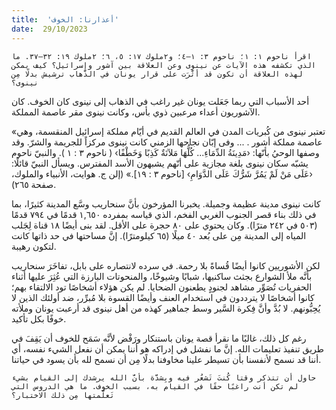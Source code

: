 ```yaml
---
title:  'أعذارنا: الخوف'
date:  29/10/2023
---
```


`اقرأ ناحوم ١: ١؛ ناحوم ٣: ١–٤؛ و٢ملوك ١٧: ٥، ٦؛ ٢ملوك ١٩: ٣٢–٣٧. ما الذي تكشفه هذه الآيات عن نينوى وعن العلاقة بين آشور وإسرائيل؟ كيف يمكن لهذه العلاقة أن تكون قد أثَّرَت على قرار يونان في الذَّهاب ترشيش بدلًا مِن نينوى؟`

أحد الأسباب التي ربما جَعَلت يونان غير راغب في الذهاب إلى نينوى كان الخوف. كان الآشوريون أعداء مرعبين ذوي بأس، وكانت نينوى مقر عاصمة المملكة.

«تعتبر نينوى من كُبريات المدن في العالم القديم في أيّام مملكة إسرائيل المنقسمة، وهي عاصمة مملكة أشور . ... وفى إبّان نجاحها الزمني كانت نينوى مركزاً للجريمة والشرّ. وقد وصفها الوحيُ بأنّها: ‹مَدِينَةُ الدِّمَاءِ... كُلُّهَا مَلآنَةٌ كَذِبًا وَخَطْفًا› ( ناحوم ٣ : ١ ). والنبيّ ناحوم يشبّه سكان نينوى بلغة مجازية على أنّهم يشبهون الأسد المفترس. ويسأل النبيّ قائلًا: ‹عَلَى مَنْ لَمْ يَمُرَّ شَرُّكَ عَلَى الدَّوَامِ› [ناحوم ٣ : ١٩].» (إلن ج. هوايت، الأنبياء والملوك، صفحة ٢٦٥).

كانت نينوى مدينة عظيمة وجميلة. يخبرنا المؤرخون بأنَّ سنحاريب وسَّع المدينة كثيرًا، بما في ذلك بناء قصر الجنوب الغربي الفخم، الذي قياسه بمفرده ١,٦٥٠ قدمًا في ٧٩٤ قدمًا (٥٠٣ في ٢٤٢ مترًا). وكان يحتوي على ٨٠ حجرة على الأقل. لقد بنى أيضًا ١٨ قناة لِجَلب المياه إلى المدينة مِن على بُعد ٤٠ ميلًا (٦٥ كيلومترًا). إنَّ مساحتها في حد ذاتها كانت لتكون رهيبة.

لكن الأشوريين كانوا أيضًا قُساةً بلا رحمة. في سرده لانتصاره على بابل، تفاخَرَ سنحاريب بأنَّه ملأ الشوارع بجثث ساكنيها، شبابًا وشيوخًا، والمنحوتات البارزة التي عُثِرَ عليها أثناء الحفريات تُصَوِّر مشاهد لجنودٍ يطعنون الضحايا. لم يكن هؤلاء أشخاصًا تود الالتقاء بهم؛ كانوا أشخاصًا لا يترددون في استخدام العنف وأيضًا القسوة بلا مُبرِّر، ضد أولئك الذين لا يُحِبُّونهم. لا بُدَّ وأنَّ فِكرة السَّير وسط جماهير كهذه من أهل نينوى قد أرعبت يونان وملأته خوفًا بكل تأكيد.

رغم كل ذلك، غالبًا ما نقرأ قصة يونان باستنكار ورَفْض لأنَّه سَمَح للخوف أن يَقِفَ في طريق تنفيذ تعليمات الله. إنَّ ما نفشل في إدراكه هو أننا يمكن أن نفعل الشيء نفسه، أي أننا قد نسمح لأنفسنا بأن تسيطر علينا مخاوفنا بدلًا مِن أن نسمح لله بأن يسود في حياتنا.

`حاول أن تتذكر وقتا كُنتَ تَشعُر فيه وبِشدَّة بأنَّ الله يرشدك إلى القيام بشيء لم تكن أنت راغبًا حقًا في القيام به، بسبب الخوف. ما هي الدروس التي تَعلَّمتها مِن ذلك الاختبار؟`